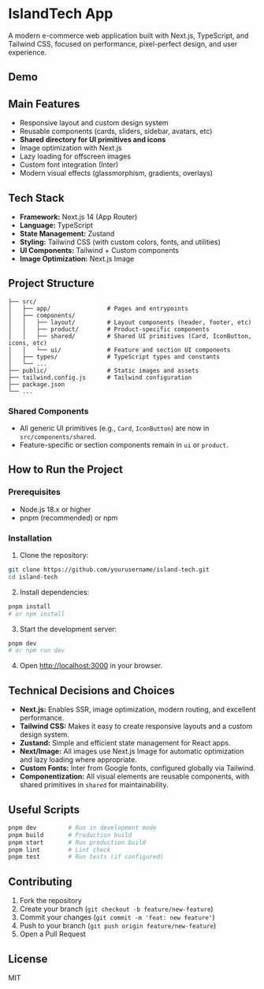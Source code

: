# IslandTech App

A modern e-commerce web application built with Next.js, TypeScript, and Tailwind CSS, focused on performance, pixel-perfect design, and user experience.

## Demo

## Main Features

- Responsive layout and custom design system
- Reusable components (cards, sliders, sidebar, avatars, etc)
- **Shared directory for UI primitives and icons**
- Image optimization with Next.js
- Lazy loading for offscreen images
- Custom font integration (Inter)
- Modern visual effects (glassmorphism, gradients, overlays)

## Tech Stack

- **Framework:** Next.js 14 (App Router)
- **Language:** TypeScript
- **State Management:** Zustand
- **Styling:** Tailwind CSS (with custom colors, fonts, and utilities)
- **UI Components:** Tailwind + Custom components
- **Image Optimization:** Next.js Image

## Project Structure

```
├── src/
│   ├── app/                # Pages and entrypoints
│   ├── components/
│   │   ├── layout/         # Layout components (header, footer, etc)
│   │   ├── product/        # Product-specific components
│   │   ├── shared/         # Shared UI primitives (Card, IconButton, icons, etc)
│   │   └── ui/             # Feature and section UI components
│   ├── types/              # TypeScript types and constants
│   └── ...
├── public/                 # Static images and assets
├── tailwind.config.js      # Tailwind configuration
├── package.json
└── ...
```

### Shared Components

- All generic UI primitives (e.g., `Card`, `IconButton`) are now in `src/components/shared`.
- Feature-specific or section components remain in `ui` or `product`.

## How to Run the Project

### Prerequisites

- Node.js 18.x or higher
- pnpm (recommended) or npm

### Installation

1. Clone the repository:

```bash
git clone https://github.com/yourusername/island-tech.git
cd island-tech
```

2. Install dependencies:

```bash
pnpm install
# or npm install
```

3. Start the development server:

```bash
pnpm dev
# or npm run dev
```

4. Open [http://localhost:3000](http://localhost:3000) in your browser.

## Technical Decisions and Choices

- **Next.js:** Enables SSR, image optimization, modern routing, and excellent performance.
- **Tailwind CSS:** Makes it easy to create responsive layouts and a custom design system.
- **Zustand:** Simple and efficient state management for React apps.
- **Next/Image:** All images use Next.js Image for automatic optimization and lazy loading where appropriate.
- **Custom Fonts:** Inter from Google fonts, configured globally via Tailwind.
- **Componentization:** All visual elements are reusable components, with shared primitives in `shared` for maintainability.

## Useful Scripts

```bash
pnpm dev         # Run in development mode
pnpm build       # Production build
pnpm start       # Run production build
pnpm lint        # Lint check
pnpm test        # Run tests (if configured)
```

## Contributing

1. Fork the repository
2. Create your branch (`git checkout -b feature/new-feature`)
3. Commit your changes (`git commit -m 'feat: new feature'`)
4. Push to your branch (`git push origin feature/new-feature`)
5. Open a Pull Request

## License

MIT
